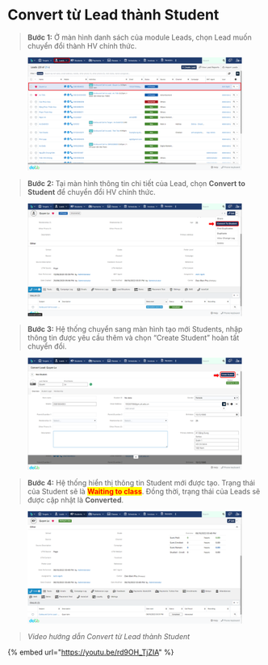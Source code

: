 # Convert từ Lead thành Student

> **Bước 1:** Ở màn hình danh sách của module Leads, chọn Lead muốn chuyển đổi thành HV chính thức.

<figure><img src="../../../.gitbook/assets/image (24) (2).png" alt=""><figcaption></figcaption></figure>

> **Bước 2:**&#x20;
> Tại màn hình thông tin chi tiết của Lead, chọn **Convert to Student** để chuyển đổi HV chính thức.

<figure><img src="../../../.gitbook/assets/image (6) (6).png" alt=""><figcaption></figcaption></figure>

> **Bước 3:** Hệ thống chuyển sang màn hình tạo mới Students, nhập thông tin được yêu cầu thêm và chọn “Create Student” hoàn tất chuyển đổi.

<figure><img src="../../../.gitbook/assets/image (28).png" alt=""><figcaption></figcaption></figure>

> **Bước 4:** Hệ thống hiển thị thông tin Student mới được tạo. Trạng thái của Student sẽ là <mark style="color:red;">**Waiting to class**</mark>. Đồng thời, trạng thái của Leads sẽ được cập nhật là **Converted**.

<figure><img src="../../../.gitbook/assets/image (13) (1) (1).png" alt=""><figcaption></figcaption></figure>

> _Video hướng dẫn Convert từ Lead thành Student_

{% embed url="https://youtu.be/rd9OH_TjZIA" %}
